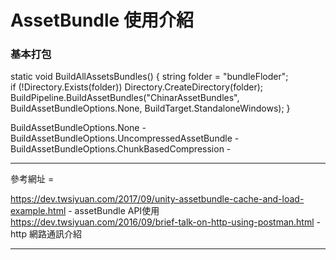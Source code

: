 AssetBundle 使用介紹
===========================

<h3 id="autoescape"> 基本打包 </h3>

static void BuildAllAssetsBundles()
{
        string folder = "bundleFloder";                                                                               
        if (!Directory.Exists(folder)) Directory.CreateDirectory(folder);                                                  
        BuildPipeline.BuildAssetBundles("ChinarAssetBundles", BuildAssetBundleOptions.None, BuildTarget.StandaloneWindows); 
}

BuildAssetBundleOptions.None - 
BuildAssetBundleOptions.UncompressedAssetBundle  - 
BuildAssetBundleOptions.ChunkBasedCompression - 




***
參考網址 = 

https://dev.twsiyuan.com/2017/09/unity-assetbundle-cache-and-load-example.html      - assetBundle API使用
https://dev.twsiyuan.com/2016/09/brief-talk-on-http-using-postman.html      - http 網路通訊介紹
***
